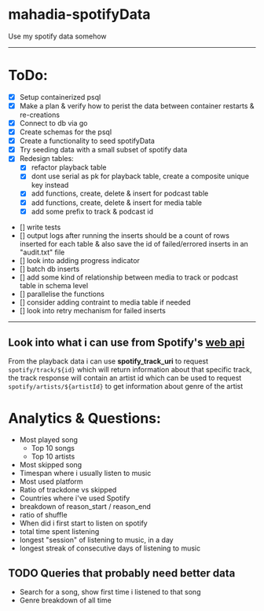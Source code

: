 # mahadia-spotifyData
Use my spotify data somehow

---
# ToDo:
- [x] Setup containerized psql  
- [x] Make a plan & verify how to perist the data between container restarts & re-creations  
- [x] Connect to db via go
- [x] Create schemas for the psql  
- [x] Create a functionality to seed spotifyData
- [x] Try seeding data with a small subset of spotify data
- [x] Redesign tables:
    - [x] refactor playback table
    - [x] dont use serial as pk for playback table, create a composite unique key instead
    - [x] add functions, create, delete & insert for podcast table
    - [x] add functions, create, delete & insert for media table
    - [x] add some prefix to track & podcast id
- [] write tests
- [] output logs after running the inserts should be a count of rows inserted for each table & also save the id of failed/errored inserts in an "audit.txt" file
- [] look into adding progress indicator
- [] batch db inserts
- [] add some kind of relationship between media to track or podcast table in schema level
- [] parallelise the functions
- [] consider adding contraint to media table if needed
- [] look into retry mechanism for failed inserts

---
## Look into what i can use from Spotify's [web api](https://developer.spotify.com/documentation/web-api)

From the playback data i can use **spotify_track_uri** to request `spotify/track/${id}`
which will return information about that specific track, the track response will contain an artist id which can be used to request `spotify/artists/${artistId}` to get information about genre of the artist

# Analytics & Questions:
- Most played song
    - Top 10 songs
    - Top 10 artists
- Most skipped song
- Timespan where i usually listen to music
- Most used platform
- Ratio of trackdone vs skipped
- Countries where i've used Spotify
- breakdown of reason_start / reason_end
- ratio of shuffle
- When did i first start to listen on spotify
- total time spent listening
- longest "session" of listening to music, in a day
- longest streak of consecutive days of listening to music

## TODO Queries that probably need better data
- Search for a song, show first time i listened to that song
- Genre breakdown of all time
